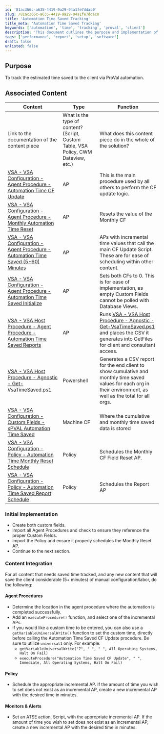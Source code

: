 ```yaml
---
id: '81ac366c-a635-4419-9a29-94a1fe7ddac0'
slug: /81ac366c-a635-4419-9a29-94a1fe7ddac0
title: 'Automation Time Saved Tracking'
title_meta: 'Automation Time Saved Tracking'
keywords: ['automation', 'time', 'tracking', 'proval', 'client']
description: 'This document outlines the purpose and implementation of tracking estimated time saved for clients through ProVal automation. It includes associated content, initial implementation steps, and content integration instructions for agent procedures, policies, and monitors.'
tags: ['performance', 'report', 'setup', 'software']
draft: false
unlisted: false
---
```


## Purpose

To track the estimated time saved to the client via ProVal automation.

## Associated Content

| Content                                                                                                     | Type   | Function                                                                                     |
|-------------------------------------------------------------------------------------------------------------|--------|----------------------------------------------------------------------------------------------|
| Link to the documentation of the content piece                                                             | What is the type of content? (Script, Custom Table, VSA Policy, CWM Dataview, etc.) | What does this content piece do in the whole of the solution?                               |
| [VSA - VSA Configuration - Agent Procedure - Automation Time CF Update](<../vsa/procedures/Automation Time CF Update.md>) | AP     | This is the main procedure used by all others to perform the CF update logic.               |
| [VSA - VSA Configuration - Agent Procedure - Monthly Automation Time Reset](<../vsa/procedures/Monthly Automation Time Reset.md>) | AP     | Resets the value of the Monthly CF                                                          |
| [VSA - VSA Configuration - Agent Procedure - Automation Time Saved (5-60) Minutes](<../vsa/procedures/Automation Time Saved (5-60) Minutes.md>) | AP     | APs with incremental time values that call the main CF Update Script. These are for ease of scheduling within other content. |
| [VSA - VSA Configuration - Agent Procedure - Automation Time Saved Initialize](<../vsa/procedures/Automation Time Saved Initialize.md>) | AP     | Sets both CFs to 0. This is for ease of implementation, as empty Custom Fields cannot be polled with Database Views. |
| [VSA - VSA Host Procedure - Agent Procedure - Automation Time Saved Reports](<../vsa/procedures/Automation Time Saved Reports.md>) | AP     | Runs [VSA - VSA Host Procedure - Agnostic - Get-VsaTimeSaved.ps1](<../vsa/procedures/Get-VsaTimeSaved.ps1.md>) and places the CSV it generates into GetFiles for client and consultant access. |
| [VSA - VSA Host Procedure - Agnostic - Get-VsaTimeSaved.ps1](<../vsa/procedures/Get-VsaTimeSaved.ps1.md>) | Powershell | Generates a CSV report for the end client to show cumulative and monthly time saved values for each org in their environment, as well as the total for all orgs. |
| [VSA - VSA Configuration - Custom Fields - xPVAL Automation Time Saved](<../vsa/custom-fields/Automation Time Saved Tracking.md>) | Machine CF | Where the cumulative and monthly time saved data is stored                                   |
| [VSA - VSA Configuration - Policy - Automation Time Monthly Reset Schedule](<../vsa/policies/Automation Time Monthly Reset Schedule.md>) | Policy | Schedules the Monthly CF Field Reset AP.                                                    |
| [VSA - VSA Configuration - Policy - Automation Time Saved Report Schedule](<../vsa/policies/Automation Time Saved Report Schedule.md>) | Policy | Schedules the Report AP                                                                      |

### Initial Implementation
- Create both custom fields.
- Import all Agent Procedures and check to ensure they reference the proper Custom Fields.
- Import the Policy and ensure it properly schedules the Monthly Reset AP.
- Continue to the next section.

### Content Integration
For all content that needs saved time tracked, and any new content that will save the client considerable (5+ minutes) of manual configuration/labor, do the following:

#### Agent Procedures
- Determine the location in the agent procedure where the automation is completed successfully.
- Add an `executeProcedure()` function, and select one of the incremental APs.
- If you would like a custom time to be entered, you can also use a `getVariableUniversalWrite()` function to set the custom time, directly before calling the Automation Time Saved CF Update procedure. Be sure to utilize `universal1` only. For example:
  - `getVariableUniversalWrite("7", " ", " ", All Operating Systems, Halt On Fail)`
  - `executeProcedure("Automation Time Saved CF Update", " ", Immediate, All Operating Systems, Halt On Fail)`

#### Policy
- Schedule the appropriate incremental AP. If the amount of time you wish to set does not exist as an incremental AP, create a new incremental AP with the desired time in minutes.

#### Monitors & Alerts
- Set an ATSE action, Script, with the appropriate incremental AP. If the amount of time you wish to set does not exist as an incremental AP, create a new incremental AP with the desired time in minutes.



